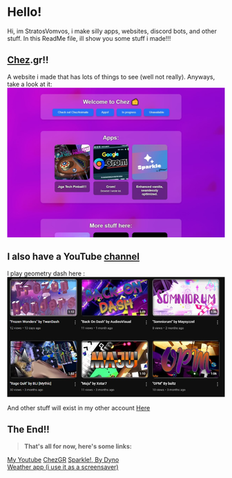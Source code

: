 # Hello!
Hi, im StratosVomvos, i make silly apps, websites, discord bots, and other stuff. In this ReadMe file, ill show you some stuff i made!!!


## [Chez](https://chez.gr).gr!!
A website i made that has lots of things to see (well not really). Anyways, take a look at it:
![chezGr](https://raw.githubusercontent.com/stratosvomvos/stratosvomvos/refs/heads/main/ChezGR.jpg)


## I also have a YouTube [channel](https://www.youtube.com/@stratosvomvos)

l play geometry dash here :  ![yt](https://raw.githubusercontent.com/stratosvomvos/stratosvomvos/refs/heads/main/Videos.jpg)

And other stuff will exist in my other account [Here](https://www.youtube.com/@stratosvomvos2)

## The End!!

> **That's all for now, here's some links:**

   [My Youtube](https://www.youtube.com/@stratosvomvos)
   [ChezGR](https://chez.gr/)
   [Sparkle!,   By Dyno](https://modrinth.com/modpack/shiny.sparkle)   
  [Weather app (i use it as a screensaver)](https://apps.chez.gr/Weather.html)
